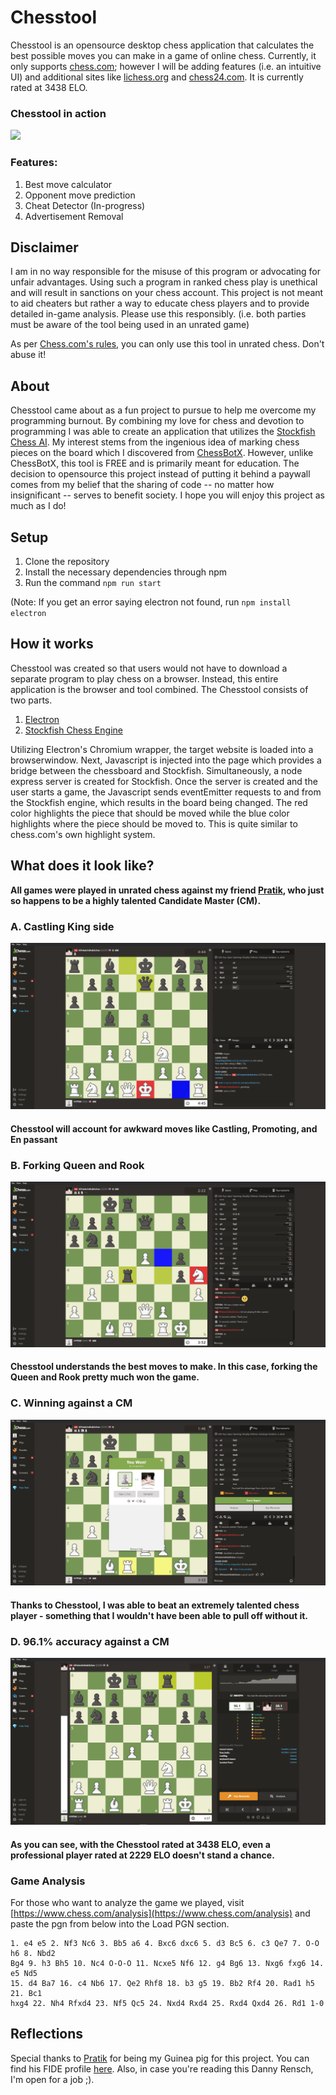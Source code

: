 # Chesstool
Chesstool is an opensource desktop chess application that calculates the best possible moves you can make in a game of online chess. Currently, it only supports [chess.com](https://chess.com/); however I will be adding features (i.e. an intuitive UI) and additional sites like [lichess.org](https://lichess.org/) and [chess24.com](https://chess24.com/). It is currently rated at 3438 ELO.

### Chesstool in action
![](https://media.giphy.com/media/RfWEM0wFboL3y0r1e9/giphy.gif)

### Features:
1. Best move calculator
2. Opponent move prediction
3. Cheat Detector (In-progress)
4. Advertisement Removal

## Disclaimer
I am in no way responsible for the misuse of this program or advocating for unfair advantages. Using such a program in ranked chess play is unethical and will result in sanctions on your chess account. This project is not meant to aid cheaters but rather a way to educate chess players and to provide detailed in-game analysis. Please use this responsibly. (i.e. both parties must be aware of the tool being used in an unrated game)

As per [Chess.com's rules](https://support.chess.com/article/317-what-counts-as-cheating-on-chess-com), you can only use this tool in unrated chess. Don't abuse it!

## About
Chesstool came about as a fun project to pursue to help me overcome my programming burnout. By combining my love for chess and devotion to programming I was able to create an application that utilizes the [Stockfish Chess AI](https://github.com/official-stockfish/Stockfish). My interest stems from the ingenious idea of marking chess pieces on the board which I discovered from [ChessBotX](https://chess-bot.com/). However, unlike ChessBotX, this tool is FREE and is primarily meant for education. The decision to opensource this project instead of putting it behind a paywall comes from my belief that the sharing of code -- no matter how insignificant -- serves to benefit society. I hope you will enjoy this project as much as I do!

## Setup
1. Clone the repository
2. Install the necessary dependencies through npm
3. Run the command `npm run start`

(Note: If you get an error saying electron not found, run `npm install electron`

## How it works
Chesstool was created so that users would not have to download a separate program to play chess on a browser. Instead, this entire application is the browser and tool combined. The Chesstool consists of two parts.

1. [Electron](https://github.com/electron/electron)
2. [Stockfish Chess Engine](https://github.com/official-stockfish/Stockfish)

Utilizing Electron's Chromium wrapper, the target website is loaded into a browserwindow. Next, Javascript is injected into the page which provides a bridge between the chessboard and Stockfish. Simultaneously, a node express server is created for Stockfish. Once the server is created and the user starts a game, the Javascript sends eventEmitter requests to and from the Stockfish engine, which results in the board being changed. The red color highlights the piece that should be moved while the blue color highlights where the piece should be moved to. This is quite similar to chess.com's own highlight system.

## What does it look like?
**All games were played in unrated chess against my friend [Pratik](https://github.com/pratikplayer), who just so happens to be a highly talented Candidate Master (CM).**
### A. Castling King side
![Castling King side](./assets/castle.png)
#### Chesstool will account for awkward moves like Castling, Promoting, and En passant
### B. Forking Queen and Rook
![Forking Queen and Rook](./assets/fork.png)
#### Chesstool understands the best moves to make. In this case, forking the Queen and Rook pretty much won the game.
### C. Winning against a CM
![Winning against a titled player](./assets/win.png)
#### Thanks to Chesstool, I was able to beat an extremely talented chess player - something that I wouldn't have been able to pull off without it.
### D. 96.1% accuracy against a CM
![Winning against a titled player](./assets/analysis.png)
#### As you can see, with the Chesstool rated at 3438 ELO, even a professional player rated at 2229 ELO doesn't stand a chance.

### Game Analysis
For those who want to analyze the game we played, visit [https://www.chess.com/analysis](https://www.chess.com/analysis) and paste the pgn from below into the Load PGN section.

```
1. e4 e5 2. Nf3 Nc6 3. Bb5 a6 4. Bxc6 dxc6 5. d3 Bc5 6. c3 Qe7 7. O-O h6 8. Nbd2
Bg4 9. h3 Bh5 10. Nc4 O-O-O 11. Ncxe5 Nf6 12. g4 Bg6 13. Nxg6 fxg6 14. e5 Nd5
15. d4 Ba7 16. c4 Nb6 17. Qe2 Rhf8 18. b3 g5 19. Bb2 Rf4 20. Rad1 h5 21. Bc1
hxg4 22. Nh4 Rfxd4 23. Nf5 Qc5 24. Nxd4 Rxd4 25. Rxd4 Qxd4 26. Rd1 1-0
```

## Reflections
Special thanks to [Pratik](https://github.com/pratikplayer) for being my Guinea pig for this project. You can find his FIDE profile [here](https://ratings.fide.com/profile/30920450). Also, in case you're reading this Danny Rensch, I'm open for a job ;).

